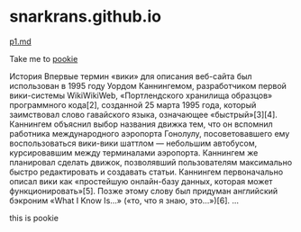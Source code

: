 # snarkrans.github.io

[p1.md](p1.md)


Take me to <a href="#pookie">pookie</a>

История
Впервые термин «вики» для описания веб-сайта был использован в 1995 году Уордом Каннингемом, разработчиком первой вики-системы WikiWikiWeb, «Портлендского хранилища образцов» программного кода[2], созданной 25 марта 1995 года, который заимствовал слово гавайского языка, означающее «быстрый»[3][4]. Каннингем объяснил выбор названия движка тем, что он вспомнил работника международного аэропорта Гонолулу, посоветовавшего ему воспользоваться вики-вики шаттлом — небольшим автобусом, курсировавшим между терминалами аэропорта. Каннингем же планировал сделать движок, позволявший пользователям максимально быстро редактировать и создавать статьи. Каннингем первоначально описал вики как «простейшую онлайн-базу данных, которая может функционировать»[5]. Позже этому слову был придуман английский бэкроним «What I Know Is…» («то, что я знаю, это…»)[6].
... 

<a name="pookie">this is pookie</a>
